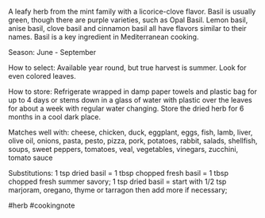 A leafy herb from the mint family with a licorice-clove flavor. Basil is usually green, though there are purple varieties, such as Opal Basil. Lemon basil, anise basil, clove basil and cinnamon basil all have flavors similar to their names. Basil is a key ingredient in Mediterranean cooking.

Season: June - September

How to select: Available year round, but true harvest is summer. Look for even colored leaves.

How to store: Refrigerate wrapped in damp paper towels and plastic bag for up to 4 days or stems down in a glass of water with plastic over the leaves for about a week with regular water changing. Store the dried herb for 6 months in a cool dark place.

Matches well with: cheese, chicken, duck, eggplant, eggs, fish, lamb, liver, olive oil, onions, pasta, pesto, pizza, pork, potatoes, rabbit, salads, shellfish, soups, sweet peppers, tomatoes, veal, vegetables, vinegars, zucchini, tomato sauce

Substitutions: 1 tsp dried basil = 1 tbsp chopped fresh basil = 1 tbsp chopped fresh summer savory; 1 tsp dried basil = start with 1/2 tsp marjoram, oregano, thyme or tarragon then add more if necessary;

#herb #cookingnote
